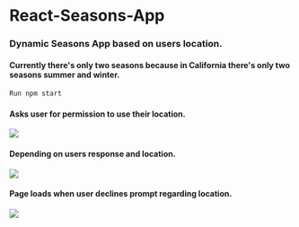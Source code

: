 # React-Seasons-App

### Dynamic Seasons App based on users location.
#### Currently there's only two seasons because in California there's only two seasons summer and winter.

```diff
Run npm start
```


#### Asks user for permission to use their location.
<img src="https://user-images.githubusercontent.com/6277603/49398824-5c8d0900-f6f4-11e8-9dc5-4d54deed5139.png">

#### Depending on users response and location.
<img src="https://user-images.githubusercontent.com/6277603/49398825-5dbe3600-f6f4-11e8-9f20-4437c9f960c4.png">

#### Page loads when user declines prompt regarding location.
<img src="https://user-images.githubusercontent.com/6277603/49398823-5c8d0900-f6f4-11e8-99a4-2000a9cc55ca.png">
